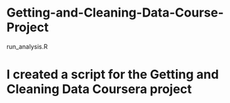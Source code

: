 # Getting-and-Cleaning-Data-Course-Project
run_analysis.R

# I created a script for the Getting and Cleaning Data Coursera project

